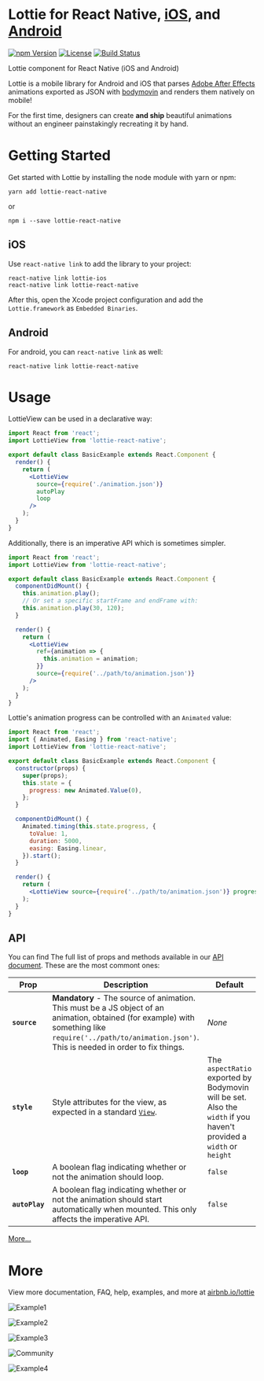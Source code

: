 Lottie for React Native, [iOS](https://github.com/airbnb/lottie-ios), and [Android](https://github.com/airbnb/lottie-android)
===

[![npm Version](https://img.shields.io/npm/v/lottie-react-native.svg)](https://www.npmjs.com/package/lottie-react-native) [![License](https://img.shields.io/npm/l/lottie-react-native.svg)](https://www.npmjs.com/package/lottie-react-native) [![Build Status](https://travis-ci.org/airbnb/lottie-react-native.svg)](https://travis-ci.org/airbnb/lottie-react-native)

Lottie component for React Native (iOS and Android)

Lottie is a mobile library for Android and iOS that parses [Adobe After Effects](http://www.adobe.com/products/aftereffects.html) animations exported as JSON with [bodymovin](https://github.com/bodymovin/bodymovin) and renders them natively on mobile!

For the first time, designers can create **and ship** beautiful animations without an engineer painstakingly recreating it by hand.

# Getting Started

Get started with Lottie by installing the node module with yarn or npm:

```
yarn add lottie-react-native
```
or
```
npm i --save lottie-react-native
```

## iOS

Use `react-native link` to add the library to your project:

```
react-native link lottie-ios
react-native link lottie-react-native
```

After this, open the Xcode project configuration and add the `Lottie.framework` as `Embedded Binaries`.

## Android

For android, you can `react-native link` as well:

```
react-native link lottie-react-native
```

# Usage

LottieView can be used in a declarative way:

```jsx
import React from 'react';
import LottieView from 'lottie-react-native';

export default class BasicExample extends React.Component {
  render() {
    return (
      <LottieView
        source={require('./animation.json')}
        autoPlay
        loop
      />
    );
  }
}
```

Additionally, there is an imperative API which is sometimes simpler.

```jsx
import React from 'react';
import LottieView from 'lottie-react-native';

export default class BasicExample extends React.Component {
  componentDidMount() {
    this.animation.play();
    // Or set a specific startFrame and endFrame with:
    this.animation.play(30, 120);
  }

  render() {
    return (
      <LottieView
        ref={animation => {
          this.animation = animation;
        }}
        source={require('../path/to/animation.json')}
      />
    );
  }
}
```

Lottie's animation progress can be controlled with an `Animated` value:

```jsx
import React from 'react';
import { Animated, Easing } from 'react-native';
import LottieView from 'lottie-react-native';

export default class BasicExample extends React.Component {
  constructor(props) {
    super(props);
    this.state = {
      progress: new Animated.Value(0),
    };
  }

  componentDidMount() {
    Animated.timing(this.state.progress, {
      toValue: 1,
      duration: 5000,
      easing: Easing.linear,
    }).start();
  }

  render() {
    return (
      <LottieView source={require('../path/to/animation.json')} progress={this.state.progress} />
    );
  }
}
```

## API
You can find The full list of props and methods available in our [API document](https://github.com/airbnb/lottie-react-native/blob/master/docs/api.md). These are the most commont ones:

| Prop | Description | Default |
|---|---|---|
|**`source`**| **Mandatory** - The source of animation. This must be a JS object of an animation, obtained (for example) with something like `require('../path/to/animation.json')`. This is needed in order to fix things. | *None* |
|**`style`**| Style attributes for the view, as expected in a standard [`View`](https://facebook.github.io/react-native/docs/layout-props.html). | The `aspectRatio` exported by Bodymovin will be set. Also the `width` if you haven't provided a `width` or `height` |
|**`loop`**| A boolean flag indicating whether or not the animation should loop. | `false` |
|**`autoPlay`**| A boolean flag indicating whether or not the animation should start automatically when mounted. This only affects the imperative API. | `false` |

[More...](https://github.com/airbnb/lottie-react-native/blob/master/docs/api.md)

# More

View more documentation, FAQ, help, examples, and more at [airbnb.io/lottie](http://airbnb.io/lottie/react-native/react-native.html)

![Example1](docs/gifs/Example1.gif)


![Example2](docs/gifs/Example2.gif)


![Example3](docs/gifs/Example3.gif)


![Community](docs/gifs/Community%202_3.gif)


![Example4](docs/gifs/Example4.gif)

